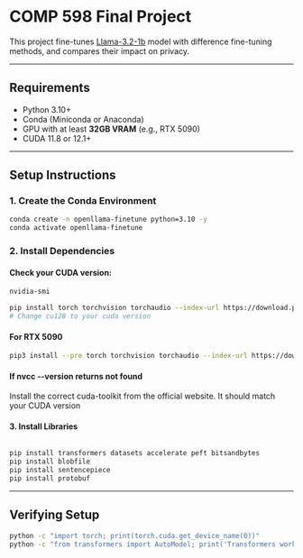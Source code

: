# COMP 598 Final Project

This project fine-tunes [Llama-3.2-1b](https://huggingface.co/meta-llama/Llama-3.2-1B) model with difference fine-tuning methods, and compares their impact on privacy.

---

## Requirements

- Python 3.10+
- Conda (Miniconda or Anaconda)
- GPU with at least **32GB VRAM** (e.g., RTX 5090)
- CUDA 11.8 or 12.1+

---

## Setup Instructions
### 1. Create the Conda Environment

```bash
conda create -n openllama-finetune python=3.10 -y
conda activate openllama-finetune
```

### 2. Install Dependencies
#### Check your CUDA version:
```bash
nvidia-smi
``` 

```bash
pip install torch torchvision torchaudio --index-url https://download.pytorch.org/whl/cu128
# Change cu128 to your cuda version
```

#### For RTX 5090
```bash
pip3 install --pre torch torchvision torchaudio --index-url https://download.pytorch.org/whl/nightly/cu128
```

#### If nvcc --version returns not found
Install the correct cuda-toolkit from the official website. It should match your CUDA version 

#### 3. Install Libraries

```bash

pip install transformers datasets accelerate peft bitsandbytes
pip install blobfile
pip install sentencepiece
pip install protobuf
```
---

## Verifying Setup

```bash
python -c "import torch; print(torch.cuda.get_device_name(0))"
python -c "from transformers import AutoModel; print('Transformers working!')"
```
